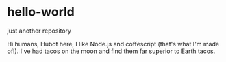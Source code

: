 # hello-world
just another repository

Hi humans,
Hubot here, I like Node.js and coffescript (that's what I'm made of!).
I've had tacos on the moon and find them far superior to Earth tacos.
